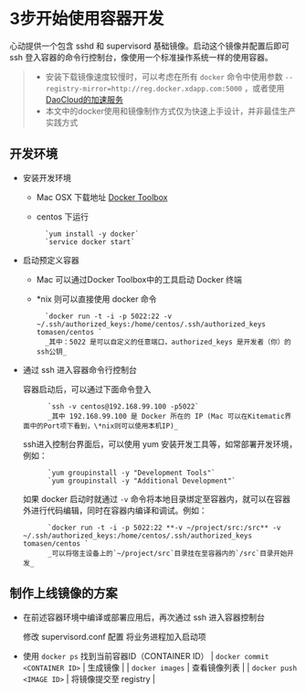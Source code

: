 # 3步开始使用容器开发

心动提供一个包含 sshd 和 supervisord 基础镜像。启动这个镜像并配置后即可 ssh 登入容器的命令行控制台，像使用一个标准操作系统一样的使用容器。

> - 安装下载镜像速度较慢时，可以考虑在所有 `docker` 命令中使用参数 `--registry-mirror=http://reg.docker.xdapp.com:5000` ，或者使用 [DaoCloud的加速服务](https://dashboard.daocloud.io/mirror)
> - 本文中的docker使用和镜像制作方式仅为快速上手设计，并非最佳生产实践方式

## 开发环境

* 安装开发环境

	* Mac OSX 下载地址 [Docker Toolbox](https://www.docker.com/toolbox)
	* centos 下运行 

			`yum install -y docker`
			`service docker start`

* 启动预定义容器

	* Mac 可以通过Docker Toolbox中的工具启动 Docker 终端
	* \*nix 则可以直接使用 docker 命令 
	
			`docker run -t -i -p 5022:22 -v ~/.ssh/authorized_keys:/home/centos/.ssh/authorized_keys tomasen/centos `
			_其中：5022 是可以自定义的任意端口，authorized_keys 是开发者（你）的ssh公钥_

* 通过 ssh 进入容器命令行控制台
	
	容器启动后，可以通过下面命令登入

			`ssh -v centos@192.168.99.100 -p5022` 
			_其中 192.168.99.100 是 Docker 所在的 IP (Mac 可以在Kitematic界面中的Port项下看到，\*nix则可以使用本机IP)_
	
	ssh进入控制台界面后，可以使用 yum 安装开发工具等，如常部署开发环境，例如：

			`yum groupinstall -y "Development Tools"`
			`yum groupinstall -y "Additional Development"`
	
	如果 docker 启动时就通过 `-v` 命令将本地目录绑定至容器内，就可以在容器外进行代码编辑，同时在容器内编译和调试。例如：
	
			`docker run -t -i -p 5022:22 **-v ~/project/src:/src** -v ~/.ssh/authorized_keys:/home/centos/.ssh/authorized_keys tomasen/centos `
			_可以将宿主设备上的`~/project/src`目录挂在至容器内的`/src`目录开始开发_

## 制作上线镜像的方案

* 在前述容器环境中编译或部署应用后，再次通过 ssh 进入容器控制台

	修改 supervisord.conf 配置 将业务进程加入启动项

* 使用 `docker ps` 找到当前容器ID（CONTAINER ID）
	| `docker commit <CONTAINER ID>`  | 生成镜像 |
	| `docker images` | 查看镜像列表 |
	| `docker push <IMAGE ID>` | 将镜像提交至 registry |


